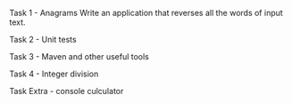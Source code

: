 Task 1 - Anagrams
Write an application that reverses all the words of input text.

Task 2 - Unit tests

Task 3 - Maven and other useful tools

Task 4 - Integer division

Task Extra - console culculator
